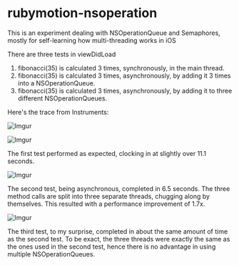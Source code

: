 rubymotion-nsoperation
======================

This is an experiment dealing with NSOperationQueue and Semaphores, mostly for
self-learning how multi-threading works in iOS 

There are three tests in viewDidLoad

1) fibonacci(35) is calculated 3 times, synchronously, in the main thread. 
2) fibonacci(35) is calculated 3 times, asynchronously, by adding it 3 times
into a NSOperationQueue.
3) fibonacci(35) is calculated 3 times, asynchronously, by adding it to three
different NSOperationQueues.

Here's the trace from Instruments:

![Imgur](http://i.imgur.com/QvVvILi.png)

![Imgur](http://i.imgur.com/tmu8AUf.png)

The first test performed as expected, clocking in at slightly over 11.1
seconds.

![Imgur](http://i.imgur.com/Lzh4UY9.png)

The second test, being asynchronous, completed in 6.5 seconds. The three method
calls are split into three separate threads, chugging along by themselves. This
resulted with a performance improvement of 1.7x.

![Imgur](http://i.imgur.com/hH1k3oD.png)

The third test, to my surprise, completed in about the same amount of time as the
second test. To be exact, the three threads were exactly the same as the ones
used in the second test, hence there is no advantage in using multiple 
NSOperationQueues.
